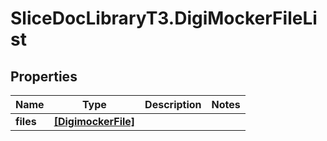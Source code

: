 # SliceDocLibraryT3.DigiMockerFileList

## Properties

Name | Type | Description | Notes
------------ | ------------- | ------------- | -------------
**files** | [**[DigimockerFile]**](DigimockerFile.md) |  | 


